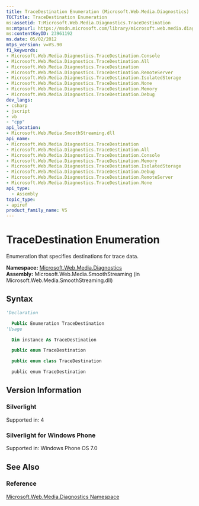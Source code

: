 ```yaml
---
title: TraceDestination Enumeration (Microsoft.Web.Media.Diagnostics)
TOCTitle: TraceDestination Enumeration
ms:assetid: T:Microsoft.Web.Media.Diagnostics.TraceDestination
ms:mtpsurl: https://msdn.microsoft.com/library/microsoft.web.media.diagnostics.tracedestination(v=VS.90)
ms:contentKeyID: 23961192
ms.date: 05/02/2012
mtps_version: v=VS.90
f1_keywords:
- Microsoft.Web.Media.Diagnostics.TraceDestination.Console
- Microsoft.Web.Media.Diagnostics.TraceDestination.All
- Microsoft.Web.Media.Diagnostics.TraceDestination
- Microsoft.Web.Media.Diagnostics.TraceDestination.RemoteServer
- Microsoft.Web.Media.Diagnostics.TraceDestination.IsolatedStorage
- Microsoft.Web.Media.Diagnostics.TraceDestination.None
- Microsoft.Web.Media.Diagnostics.TraceDestination.Memory
- Microsoft.Web.Media.Diagnostics.TraceDestination.Debug
dev_langs:
- csharp
- jscript
- vb
- "cpp"
api_location:
- Microsoft.Web.Media.SmoothStreaming.dll
api_name:
- Microsoft.Web.Media.Diagnostics.TraceDestination
- Microsoft.Web.Media.Diagnostics.TraceDestination.All
- Microsoft.Web.Media.Diagnostics.TraceDestination.Console
- Microsoft.Web.Media.Diagnostics.TraceDestination.Memory
- Microsoft.Web.Media.Diagnostics.TraceDestination.IsolatedStorage
- Microsoft.Web.Media.Diagnostics.TraceDestination.Debug
- Microsoft.Web.Media.Diagnostics.TraceDestination.RemoteServer
- Microsoft.Web.Media.Diagnostics.TraceDestination.None
api_type:
  - Assembly
topic_type:
- apiref
product_family_name: VS
---
```


# TraceDestination Enumeration

Enumeration that specifies destinations for trace data.

**Namespace:**  [Microsoft.Web.Media.Diagnostics](microsoft-web-media-diagnostics-namespace_1.md)  
**Assembly:**  Microsoft.Web.Media.SmoothStreaming (in Microsoft.Web.Media.SmoothStreaming.dll)

## Syntax

```vb
'Declaration

  Public Enumeration TraceDestination
'Usage

  Dim instance As TraceDestination
```

```csharp
  public enum TraceDestination
```

```cpp
  public enum class TraceDestination
```

```jscript
  public enum TraceDestination
```

## Version Information

### Silverlight

Supported in: 4  

### Silverlight for Windows Phone

Supported in: Windows Phone OS 7.0  

## See Also

### Reference

[Microsoft.Web.Media.Diagnostics Namespace](microsoft-web-media-diagnostics-namespace_1.md)
